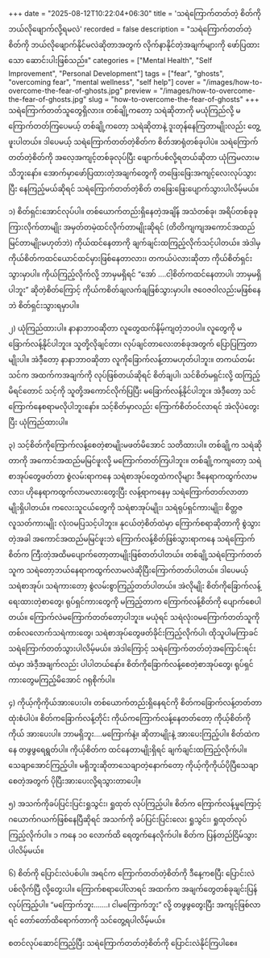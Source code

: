 +++
date = "2025-08-12T10:22:04+06:30"
title = 'သရဲကြောက်တတ်တဲ့ စိတ်ကို ဘယ်လိုဖျောက်လို့ရမလဲ'
recorded = false
description = "သရဲကြောက်တတ်တဲ့စိတ်ကို ဘယ်လိုဖျောက်နိုင်မလဲဆိုတာအတွက် လိုက်နာနိုင်တဲ့အချက်များကို ဖော်ပြထားသော ဆောင်းပါးဖြစ်သည်။"
categories = ["Mental Health", "Self Improvement", "Personal Development"]
tags = ["fear", "ghosts", "overcoming fear", "mental wellness", "self help"]
cover = "/images/how-to-overcome-the-fear-of-ghosts.jpg"
preview = "/images/how-to-overcome-the-fear-of-ghosts.jpg"
slug = "how-to-overcome-the-fear-of-ghosts"
+++
သရဲကြောက်တတ်သူတွေရှိလား။ တစ်ချို့ကတော့ သရဲဆိုတာကို မယုံကြည်လို့ မကြောက်တတ်ကြပေမယ့် တစ်ချို့ကတော့ သရဲဆိုတာနဲ့ ဒူးတုန်နေကြတာမျိုးလည်း တွေ့ဖူးပါတယ်။ ဒါပေမယ့် သရဲကြောက်တတ်တဲ့စိတ်က စိတ်အာရုံတစ်ခုပါပဲ။ သရဲကြောက်တတ်တဲ့စိတ်ကို အလေ့အကျင့်တစ်ခုလုပ်ပြီး ဖျောက်ပစ်လို့ရတယ်ဆိုတာ ယုံကြမလားမသိဘူးနော်။ အောက်မှာဖော်ပြထားတဲ့အချက်တွေကို တဖြေးဖြေးအကျင့်လေးလုပ်သွားပြီး နေကြည့်မယ်ဆိုရင် သရဲကြောက်တတ်တဲ့စိတ် တဖြေးဖြေးပျောက်သွားပါလိမ့်မယ်။

၁) စိတ်ရှင်းအောင်လုပ်ပါ။
တစ်ယောက်တည်းရှိနေတဲ့အချိန် အသံတစ်ခု၊ အရိပ်တစ်ခုခု ကြားလိုက်တာမျိုး အမှတ်တမဲ့ထင်လိုက်တာမျိုးဆိုရင် (တိတိကျကျအကောင်အထည်မြင်တာမျိုးမဟုတ်ဘဲ) ကိုယ်ထင်နေတာကို ချက်ချင်းထကြည့်လိုက်သင့်ပါတယ်။ အဲဒါမှ ကိုယ်စိတ်ကထင်ယောင်ထင်မှားဖြစ်နေတာလား၊ တကယ်ပဲလားဆိုတာ ကိုယ်စိတ်ရှင်းသွားမှာပါ။ ကိုယ်ကြည့်လိုက်လို့ ဘာမှမရှိရင် “အော် ….ငါ့စိတ်ကထင်နေတာပါ၊ ဘာမှမရှိပါဘူး” ဆိုတဲ့စိတ်ကြောင့် ကိုယ်ကစိတ်ချလက်ချဖြစ်သွားမှာပါ။ ဇဝေဇဝါလည်းမဖြစ်နေဘဲ စိတ်ရှင်းသွားရမှာပါ။

၂) ယုံကြည်ထားပါ။
နာနာဘာဝဆိုတာ လူတွေထက်နိမ့်ကျတဲ့ဘဝပါ။ လူတွေကို မခြောက်လန့်နိုင်ပါဘူး။ သူတို့လိုချင်တာ၊ လုပ်ချင်တာလေးတစ်ခုအတွက် ပြောပြကြတာမျိုးပါ။ အဲဒီ့တော့ နာနာဘာဝဆိုတာ လူကိုခြောက်လန့်တာမဟုတ်ပါဘူး။ တကယ်တမ်း သင်က အထက်ကအချက်ကို လုပ်ဖြစ်တယ်ဆိုရင် စိတ်ချပါ၊ သင်စိတ်မရှင်းလို့ ထကြည့်မိရင်တောင် သင့်ကို သူတို့အကောင်လိုက်ပြပြီး မခြောက်လန့်နိုင်ပါဘူး။ အဲဒီ့တော့ သင်ကြောက်နေစရာမလိုပါဘူးနော်။ သင့်စိတ်မှာလည်း ကြောက်စိတ်ဝင်လာရင် အဲလိုပဲတွေးပြီး ယုံကြည်ထားပါ။

၃) သင့်စိတ်ကိုကြောက်လန့်စေတဲ့စာမျိုးမဖတ်မိအောင် သတိထားပါ။
တစ်ချို့က သရဲဆိုတာကို အကောင်အထည်မမြင်ဖူးလို့ မကြောက်တတ်ကြပါဘူး။ တစ်ချို့ကကျတော့ သရဲစာအုပ်တွေဖတ်တာ စွဲလမ်းရာကနေ သရဲစာအုပ်တွေထဲကလိုများ ဒီနေရာကထွက်လာမလား၊ ဟိုနေရာကထွက်လာမလားတွေးပြီး လန့်ရာကနေမှ သရဲကြောက်တတ်လာတာမျိုးရှိပါတယ်။ ကလေးသူငယ်တွေကို သရဲစာအုပ်မျိုး၊ သရဲရုပ်ရှင်ကားမျိုး၊ စိတ္တဇလူသတ်ကားမျိုး လုံးဝမပြသင့်ပါဘူး။ နုငယ်တဲ့စိတ်ထဲမှာ ကြောက်စရာဆိုတာကို စွဲသွားတဲ့အခါ အကောင်အထည်မမြင်ဖူးဘဲ ကြောက်လန့်စိတ်ဖြစ်သွားရာကနေ သရဲကြောက်စိတ်က ကြီးတဲ့အထိမပျောက်တော့တာမျိုးဖြစ်တတ်ပါတယ်။ တစ်ချို့သရဲကြောက်တတ်သူက သရဲတော့ဘယ်နေရာကထွက်လာမလဲဆိုပြီးကြောက်တတ်ပါတယ်။ ဒါပေမယ့် သရဲစာအုပ်၊ သရဲကားတော့ စွဲလမ်းစွာကြည့်တတ်ပါတယ်။ အဲလိုမျိုး စိတ်ကိုခြောက်လန့်ရေးထားတဲ့စာတွေ၊ ရုပ်ရှင်ကားတွေကို မကြည့်တာက ကြောက်လန့်စိတ်ကို ပျောက်စေပါတယ်။ ကြောက်လဲမကြောက်တတ်တော့ပါဘူး။ မယုံရင် သရဲလုံးဝမကြောက်တတ်သူကို တစ်လလောက်သရဲကားတွေ၊ သရဲစာအုပ်တွေဖတ်ခိုင်းကြည့်လိုက်ပါ၊ ထိုသူပါမကြာခင် သရဲကြောက်တတ်သွားပါလိမ့်မယ်။ အဲဒါကြောင့် သရဲကြောက်တတ်တဲ့အကြောင်းရင်းထဲမှာ အဲဒီ့အချက်လည်း ပါပါတယ်နော်။ စိတ်ကိုခြောက်လန့်စေတဲ့စာအုပ်တွေ၊ ရုပ်ရှင်ကားတွေမကြည့်မိအောင် ဂရုစိုက်ပါ။

၄) ကိုယ့်ကိုကိုယ်အားပေးပါ။
တစ်ယောက်တည်းရှိနေရင်ကို စိတ်ကခြောက်လန့်တတ်တာထုံးစံပါပဲ။ စိတ်ကခြောက်လန့်တိုင်း ကိုယ်ကကြောက်လန့်နေတတ်တော့ ကိုယ့်စိတ်ကိုကိုယ် အားပေးပါ။ ဘာမရှိဘူး….မကြောက်နဲ့။ ဆိုတာမျိုးနဲ့ အားပေးကြည့်ပါ။ စိတ်ထဲကနေ တဖွဖွရေရွတ်ပါ။ ကိုယ့်စိတ်က ထင်နေတာမျိုးရှိရင် ချက်ချင်းထကြည့်လိုက်ပါ။ သေချာအောင်ကြည့်ပါ။ မရှိဘူးဆိုတာသေချာတဲ့နောက်တော့ ကိုယ့်ကိုကိုယ်ပိုပြီသေချာစေတဲ့အတွက် ပိုပြီးအားပေးလို့ရသွားတာပေါ့။

၅) အသက်ကိုခပ်ပြင်းပြင်းရှုသွင်း၊ ရှုထုတ် လုပ်ကြည့်ပါ။
စိတ်က ကြောက်လန့်မှုကြောင့် ဂယောက်ဂယက်ဖြစ်နေပြီဆိုရင် အသက်ကို ခပ်ပြင်းပြင်းလေး ရှုသွင်း၊ ရှုထုတ်လုပ်ကြည့်လိုက်ပါ။ ၁ ကနေ ၁၀ လောက်ထိ ရေတွက်နေလိုက်ပါ။ စိတ်က ပြန်တည်ငြိမ်သွားပါလိမ့်မယ်။

၆) စိတ်ကို ပြောင်းလဲပစ်ပါ။
အရင်က ကြောက်တတ်တဲ့စိတ်ကို ဒီနေ့ကစပြီး ပြောင်းလဲပစ်လိုက်ပြီ လို့တွေးပါ။ ကြောက်စရာပေါ်လာရင် အထက်က အချက်တွေတစ်ခုချင်းပြန်လုပ်ကြည့်ပါ။ “မကြောက်ဘူး…….၊ ငါမကြောက်ဘူး” လို့ တဖွဖွတွေးပြီး အကျင့်ဖြစ်လာရင် တော်တော်ထိရောက်တာကို သင်တွေ့ရပါလိမ့်မယ်။

စတင်လုပ်ဆောင်ကြည့်ပြီး သရဲကြောက်တတ်တဲ့စိတ်ကို ပြောင်းလဲနိုင်ကြပါစေ။ 